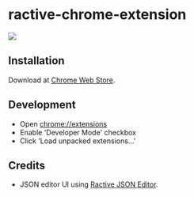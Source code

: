 # ractive-chrome-extension

![](http://i.imgur.com/qpo0zSE.png)

## Installation

Download at [Chrome Web Store](https://chrome.google.com/webstore/detail/ractive-dev-tool/mobaekclikghnakiffjacknpimanblii?hl=en).

## Development

 * Open [chrome://extensions](chrome://extensions)
 * Enable 'Developer Mode' checkbox
 * Click 'Load unpacked extensions...'

## Credits

 * JSON editor UI using [Ractive JSON Editor](https://github.com/evs-chris/ractive-json-editor).